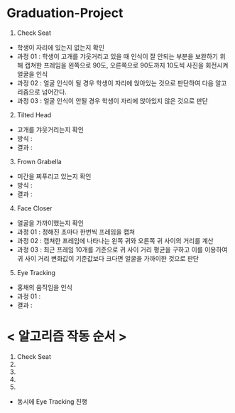 # Graduation-Project

1. Check Seat
 - 학생이 자리에 있는지 없는지 확인
 - 과정 01 : 학생이 고개를 갸웃거리고 있을 때 인식이 잘 안되는 부분을 보완하기 위해 캡쳐한 프레임을 왼쪽으로 90도, 오른쪽으로 90도까지 10도씩 사진을 회전시켜 얼굴을 인식
 - 과정 02 : 얼굴 인식이 될 경우 학생이 자리에 앉아있는 것으로 판단하여 다음 알고리즘으로 넘어간다. 
 - 과정 03 : 얼굴 인식이 안될 경우 학생이 자리에 앉아있지 않은 것으로 판단

2. Tilted Head
 - 고개를 갸웃거리는지 확인
 - 방식 : 
 - 결과 : 

3. Frown Grabella
 - 미간을 찌푸리고 있는지 확인
 - 방식 : 
 - 결과 : 

4. Face Closer
 - 얼굴을 가까이했는지 확인
 - 과정 01 : 정해진 초마다 한번씩 프레임을 캡쳐
 - 과정 02 : 캡쳐한 프레임에 나타나는 왼쪽 귀와 오른쪽 귀 사이의 거리를 계산
 - 과정 03 : 최근 프레임 10개를 기준으로 귀 사이 거리 평균을 구하고 이를 이용하여 귀 사이 거리 변화값이 기준값보다 크다면 얼굴을 가까이한 것으로 판단 

5. Eye Tracking
 - 홍채의 움직임을 인식
 - 과정 01 : 
 - 결과 : 

# < 알고리즘 작동 순서 >
1. Check Seat
2. 
3. 
4. 
5. 

 + 동시에 Eye Tracking 진행